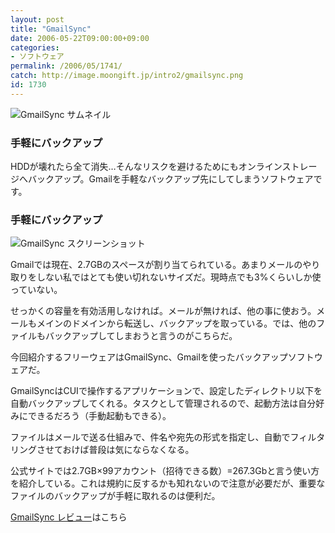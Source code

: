 ```yaml
---
layout: post
title: "GmailSync"
date: 2006-05-22T09:00:00+09:00
categories:
- ソフトウェア
permalink: /2006/05/1741/
catch: http://image.moongift.jp/intro2/gmailsync.png
id: 1730
---
```

 ![GmailSync サムネイル](http://image.moongift.jp/intro2/gmailsync.t.png "GmailSync サムネイル")
  

### 手軽にバックアップ
  
HDDが壊れたら全て消失…そんなリスクを避けるためにもオンラインストレージへバックアップ。Gmailを手軽なバックアップ先にしてしまうソフトウェアです。  
<!--more-->  

### 手軽にバックアップ
  

![GmailSync スクリーンショット](http://image.moongift.jp/intro2/gmailsync.png "GmailSync スクリーンショット")

  

Gmailでは現在、2.7GBのスペースが割り当てられている。あまりメールのやり取りをしない私ではとても使い切れないサイズだ。現時点でも3%くらいしか使っていない。

  

せっかくの容量を有効活用しなければ。メールが無ければ、他の事に使おう。メールもメインのドメインから転送し、バックアップを取っている。では、他のファイルもバックアップしてしまおうと言うのがこちらだ。

  

今回紹介するフリーウェアはGmailSync、Gmailを使ったバックアップソフトウェアだ。

  

GmailSyncはCUIで操作するアプリケーションで、設定したディレクトリ以下を自動バックアップしてくれる。タスクとして管理されるので、起動方法は自分好みにできるだろう（手動起動もできる）。

  

ファイルはメールで送る仕組みで、件名や宛先の形式を指定し、自動でフィルタリングさせておけば普段は気にならなくなる。

  

公式サイトでは2.7GB×99アカウント（招待できる数）=267.3Gbと言う使い方を紹介している。これは規約に反するかも知れないので注意が必要だが、重要なファイルのバックアップが手軽に取れるのは便利だ。

  

[GmailSync レビュー](http://fw.moongift.jp/review/i-1742.html)はこちら


